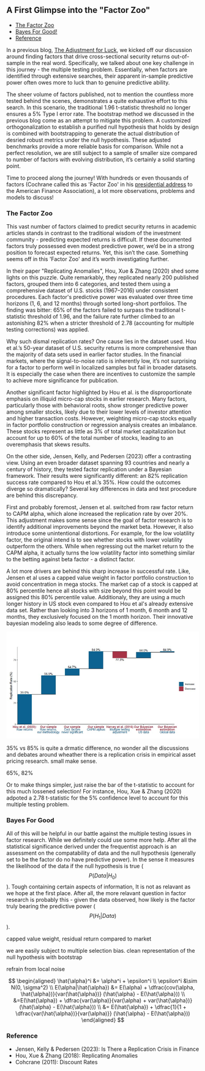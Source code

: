 #

## A First Glimpse into the "Factor Zoo"

- [The Factor Zoo](#crisis)
- [Bayes For Good!](#bay)
- [Reference](#ref)


In a previous blog, [The Adjustment for Luck](https://skybluerw.github.io/2024/06/26/luck-factor-zoo.html), we kicked off our discussion around finding factors that drive cross-sectional security returns out-of-sample in the real word. Specifically, we talked about one key challenge in this journey - the multiple testing problem. Essentially, when factors are identified through extensive searches, their apparent in-sample predictive power often owes more to luck than to genuine predictive ability.

The sheer volume of factors published, not to mention the countless more tested behind the scenes, demonstrates a quite exhaustive effort to this search. In this scenario, the traditional 1.96 t-statistic threshold no longer ensures a 5% Type I error rate. The bootstrap method we discussed in the previous blog come as an attempt to mitigate this problem. A customized orthogonalization to establish a purified null hypothesis that holds by design is combined with bootstrapping to generate the actual distribution of desried robust metrics under the null hypothesis. These adjusted benchmarks provide a more reliable basis for comparison. While not a perfect resolution, we are still subject to a sample of smaller size compared to number of factors with evolving distribution, it’s certainly a solid starting point.

Time to proceed along the journey! With hundreds or even thousands of factors (Cochrane called this as 'Factor Zoo' in his [presidential address](https://www.nber.org/papers/w16972) to the American Finance Association), a lot more observations, problems and models to discuss!

### The Factor Zoo <a name="crisis"></a>

This vast number of factors claimed to predict security returns in academic articles stands in contrast to the traditional wisdom of the investment community - predicting expected returns is difficult. If these documented factors truly possessed even modest predictive power, we’d be in a strong position to forecast expected returns. Yet, this isn’t the case. Something seems off in this 'Factor Zoo' and it’s worth investigating further.

In their paper "Replicating Anomalies", Hou, Xue & Zhang (2020) shed some lights on this puzzle. Quite remarkably, they replicated nearly 200 published factors, grouped them into 6 categories, and tested them using a comprehensive dataset of U.S. stocks (1967–2016) under consistent procedures. Each factor's predictive power was evaluated over three time horizons (1, 6, and 12 months) through sorted long-short portfolios. The finding was bitter: 65% of the factors failed to surpass the traditional t-statistic threshold of 1.96, and the failure rate further climbed to an astonishing 82% when a stricter threshold of 2.78 (accounting for multiple testing corrections) was applied.

Why such dismal replication rates? One cause lies in the dataset used. Hou et al.’s 50-year dataset of U.S. security returns is more comprehensive than the majority of data sets used in earlier factor studies. In the financial markets, where the signal-to-noise ratio is inherently low, it’s not surprising for a factor to perform well in localized samples but fail in broader datasets. It is especially the case when there are incentives to customize the sample to achieve more significance for publication. 

Another significant factor highlighted by Hou et al. is the disproportionate emphasis on illiquid micro-cap stocks in earlier research. Many factors, particularly those with behavioral roots, show stronger predictive power among smaller stocks, likely due to their lower levels of investor attention and higher transaction costs. However, weighting micro-cap stocks equally in factor portfolio construction or regression analysis creates an imbalance. These stocks represent as little as 3% of total market capitalization but account for up to 60% of the total number of stocks, leading to an overemphasis that skews results.

On the other side, Jensen, Kelly, and Pedersen (2023) offer a contrasting view. Using an even broader dataset spanning 93 countries and nearly a century of history, they tested factor replication under a Bayesian framework. Their results were significantly different: an 82% replication success rate compared to Hou et al.’s 35%. How could the outcomes diverge so dramatically? Several key differences in data and test procedure are behind this discrepancy. 

First and probably foremost, Jensen et al. switched from raw factor return to CAPM alpha, which alone increased the replication rate by over 20%. This adjustment makes some sense since the goal of factor research is to identify additional improvements beyond the market beta. However, it also introduce some unintentional distortions. For example, for the low volatility factor, the original intend is to see whether stocks with lower volatility outperform the others. While when regressing out the market return to the CAPM alpha, it actually turns the low volatility factor into something similar to the betting against beta factor - a distinct factor. 

A lot more drivers are behind this sharp increase in successful rate. Like, Jensen et al uses a capped value weight in factor portfolio construction to avoid concentration in mega stocks. The market cap of a stock is capped at 80% percentile hence all stocks with size beyond this point would be assigned this 80% percentile value. Additionaly, they are using a much longer history in US stock even compared to Hou et al's already extensive data set. Rather than looking into 3 horizons of 1 month, 6 month and 12 months, they exclusively focused on the 1 month horizon. Their innovative bayesian modeling also leads to some degree of difference.

![GDP](https://raw.githubusercontent.com/SkyBlueRW/SkyBlueRW.github.io/main/_posts/asset/replication.jpg)

35% vs 85% is quite a drmatic difference, no wonder all the discussions and debates around wheather there is a replication crisis in empirical asset pricing research. small make sense. 






65%, 82%



Or to make things simpler, just raise the bar of the t-statistic to account for this much lossened selection! For instance, Hou, Xue & Zhang (2020) adpoted a 2.78 t-statistic for the 5% confidence level to account for this multiple testing problem. 




### Bayes For Good <a name="bay"></a>

All of this will be helpful in our battle against the multiple testing issues in factor research. While we definitely could use some more help. After all the statistical significance derived under the frequentist approach is an assessment on the compatability of data and the null hypothesis (generally set to be the factor do no have predictive power). In the sense it measures the likelihood of the data if the null hypothesis is true ($$P(Data|H_0)$$). Tough containing certain aspects of information, It is not as relavant as we hope at the first place. After all, the more relavant question in factor research is probably this - given the data observed, how likely is the factor truly bearing the predictive power ($$P(H_1|Data)$$).



capped value weight, residual return compared to market


we are easily subject to multiple selection bias. clean representation of the null hypothesis with bootstrap

refrain from local noise

$$
\begin{aligned}
\hat{\alpha}^i &= \alpha^i + \epsilon^i \\
\epsilon^i &\sim N(0, \sigma^2) \\
E(\alpha|\hat{\alpha}) &= E(\alpha) + \dfrac{cov(\alpha, \hat{\alpha})}{var(\hat{\alpha})} (\hat{\alpha} - E(\hat{\alpha})) \\
&=E(\hat{\alpha}) + \dfrac{var(\alpha)}{var(\alpha) + var(\hat{\alpha})} (\hat{\alpha} - E(\hat{\alpha})) \\
&= E(\hat{\alpha}) + \dfrac{1}{1 + \dfrac{var(\hat{\alpha})}{var(\alpha)}} (\hat{\alpha} - E(\hat{\alpha}))
\end{aligned}
$$

### Reference <a name="ref"></a>
- Jensen, Kelly & Pedersen (2023): Is There a Replication Crisis in Finance
- Hou, Xue & Zhang (2018): Replicating Anomalies
- Cohcrane (2011): Discount Rates
